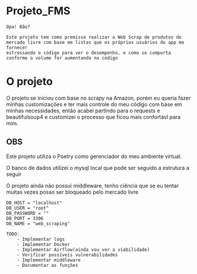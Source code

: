# Projeto_FMS

```
Opa! Bão? 

Este projeto tem como premissa realizar o Web Scrap de produtos do mercado livre com base em listas que os próprios usuários do app me fornecer
estressando o código para ver o desempenho, e como se comporta conforme o volume for aumentando no código
```

#  O projeto

O projeto se iniciou com base no scrapy na Amazon, porém eu queria fazer minhas customizações e ter mais controle do meu código com base em minhas necessidades, então acabei partindo para o requests e beautifulsoup4 e customizei o processo que ficou mais confortávl para mim.

## OBS

Este projeto utiliza o Poetry como gerenciador do meu ambiente virtual.

O banco de dados utilizei o mysql local que pode ser seguido a estrutura a seguir

O projeto ainda não possui middleware, tenho ciência que se eu tentar muitas vezes posso ser bloqueado pelo mercado livre

```
DB_HOST = "localhost"
DB_USER = "root"
DB_PASSWORD = ""
DB_PORT = 3306
DB_NAME = "web_scraping"
```

```
TODO: 
    - Implementar logs
    - Implementar Docker
    - Implementar Airflow(ainda vou ver a viabilidade)
    - Verificar possíveis vulnerabilidades
    - Implementar middleware
    - Documentar as funções
```